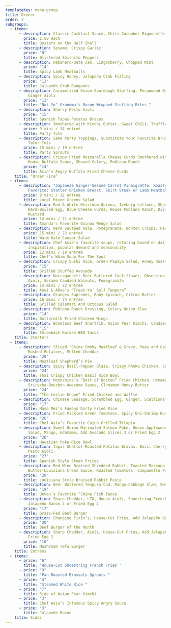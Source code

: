 ```yaml
---
templateKey: menu-group
title: Dinner
order: 3
subgroups:
  - items:
      - description: Classic Cocktail Sauce, Chili Cucumber Mignonette
        price: 1.50 each
        title: Oysters on the Half Shell
      - description: Sesame, Crispy Garlic
        price: "8"
        title: Blistered Shishito Peppers
      - description: Habanero-Date Jam, Lingonberry, Chopped Mint
        price: "14"
        title: Spicy Lamb Meatballs
      - description: Spicy Honey, Jalapeño Crab Filling
        price: "13"
        title: Jalapeño Crab Rangoons
      - description: Caramelized Onion-Sourdough Stuffing, Pecanwood Bacon, Candied
          Ginger Aioli
        price: "13"
        title: "Not Yo’ Grandma’s Bacon Wrapped Stuffing Bites "
      - description: Sherry Pesto Aioli
        price: "15"
        title: Spanish Tapas Patatas Bravas
      - description: Smothered with Kimchi Butter, Sweet Chili, Truffled-Teriyaki Sauce
        price: 9 mini / 14 entreé
        title: Party Tots
      - description: Same Party Toppings, Substitute Your Favorite Brussels Sprouts for
          Tater Tots
        price: 15 mini / 19 entreé
        title: Party Sprouts
      - description: Crispy Fried Mozzarella Cheese Curds Smothered with Chef Asia's
          House Buffalo Sauce, Shaved Celery, Poblano Ranch
        price: "14"
        title: Asia's Angry Buffalo Fried Cheese Curds
    title: “Order Fire”
  - items:
      - description: "Japanese Ginger-Sesame Carrot Vinaigrette, Roasted Kale… Add Staff
          Favorite: Statler Chicken Breast, Skirt Steak or Lamb Meatballs 14"
        price: 8 mini / 12 entreé
        title: Local Mixed Greens Salad
      - description: Red & White Heirloom Quinoa, Iceberg Lettuce, Shaved Roasted Beets,
          Hard-Boiled Egg, Blue Cheese Curds, House Poblano Ranch, Dijon Honey
          Mustard
        price: 14 mini / 21 entreé
        title: Amanda’s Favorite Quinoa Wedge Salad
      - description: Warm Sauteed Kale, Pomegranate, Wonton Crisps, Pecorino Cheese
        price: 15 mini / 22 entreé
        title: Warm Kale Caesar Salad
      - description: Chef Asia’s favorite soups, rotating based on daily cravings,
          inspiration, popular demand and seasonality
        price: 12 mini / 19 entreé
        title: Chef’s Whim Soup For The Soul
      - description: Crispy Sushi Rice, Green Papaya Salad, Honey Roasted Peanuts
        price: "15"
        title: Grilled Stuffed Avocado
      - description: Narragansett-Beer Battered Cauliflower, Obsession-Curry Goddess
          Aioli, Sesame Candied Walnuts, Pomegranate
        price: 14 mini / 22 entreé
        title: Amei & ARae’s “Treat-Yo’ Self Tempura”
      - description: Oranges Supremes, Baby Spinach, Citron Butter
        price: 16 mini / 24 entreé
        title: Grilled Calamari And Octopus Salad
      - description: Poblano Ranch Dressing, Celery Onion Slaw
        price: "14"
        title: Buttermilk Fried Chicken Wings
      - description: Boneless Beef Shortrib, Asian Pear Kimchi, Candied Ginger Aioli
        price: "15"
        title: Throwback Korean BBQ Tacos
    title: Starters
  - items:
      - description: Sliced 'Shine Smoky Meatloaf & Gravy, Peas and Carrots, Garlic
          Mashed Potatoes, Melted Cheddar
        price: "28"
        title: Meatloaf Shepherd’s Pie
      - description: Spicy Basil-Pepper Glaze, Crispy PAnko Chicken, Seasoned Sushi Rice
        price: "24"
        title: Thai Crispy Chicken Basil Rice Bowl
      - description: Moonshine’s “Best of Boston” Fried Chicken, Homemade Waffle,
          Sriracha-Bourbon Awesome Sauce, CInnamon Honey Butter
        price: "24"
        title: “The Leslie Knope” Fried Chicken and Waffle
      - description: Chinese Sausage, Scrambled Egg, Ginger, Scallions, Duck Liver
        price: "17"
        title: Mama Mei’s Famous Dirty Fried Rice
      - description: Fried Pickled Green Tomatoes, Spicy Uni-Shrimp Butter
        price: "26"
        title: Chef Asia’s Favorite Cajun Grilled Tilapia
      - description: Sweet Onion Marinated Salmon Poke, House-Applewood Smoked Trout
          Salad, Mango, Edamame… Add Avocado Slices 3 or Fried Egg 2
        price: "26"
        title: Hawaiian Poke-Rice Bowl
      - description: Tapas Shallot-Roasted Patatas Bravas, Basil Cherry Tomatoes, Sherry
          Pesto Aioli
        price: "27"
        title: Spanish Style Steak Frites
      - description: Red Wine Braised Shredded Rabbit, Toasted Marcona Almonds, Brown
          Butter-Louisiana Cream Sauce, Roasted Tomatoes, Campanelle Pasta
        price: "28"
        title: Louisiana Style Braised Rabbit Pasta
      - description: Beer Battered Tempura Cod, Mango-Cabbage Slaw, Sweet Chili-Ginger Aioli
        price: "19"
        title: Devon’s Favorite ‘Shine Fish Tacos
      - description: Sharp Cheddar, LTO, House Aioli, Shoestring French Fries… Add
          Jalapeño Bacon 3 or Fried Egg 2
        price: "17"
        title: Grass-Fed Beef Burger
      - description: Changing Fixin’s, House-Cut Fries… Add Jalapeño Bacon 3 or Fried Egg 2
        price: "20"
        title: Beef Burger of the Month
      - description: Sharp Cheddar, Aioli, House-Cut Fries… Add Jalapeño Bacon 3 or
          Fried Egg 2
        price: "16"
        title: Mushroom Tofu Burger
    title: Entreés
  - items:
      - price: "6"
        title: "House-Cut Shoestring French Fries "
      - price: "9"
        title: "Pan Roasted Brussels Sprouts "
      - price: "4"
        title: "Steamed White Rice "
      - price: "7"
        title: Side of Asian Pear Kimchi
      - price: "3"
        title: Chef Asia’s Infamous Spicy Angry Sauce
      - price: "3"
        title: Jalapeño Bacon
    title: Sides
---
```

